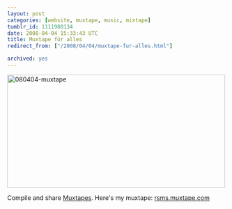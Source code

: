 ```yaml
---
layout: post
categories: [website, muxtape, music, mixtape]
tumblr_id: 1111980134  
date: 2008-04-04 15:33:43 UTC
title: Muxtape für alles
redirect_from: ["/2008/04/04/muxtape-fur-alles.html"]

archived: yes
---
```


<a href="http://muxtape.com/"><img src="/attachments/2008/08/080404-muxtape.png" alt="080404-muxtape" width="500" height="260" class="alignnone size-full wp-image-463" /></a>

Compile and share <a href="http://muxtape.com/">Muxtapes</a>. Here's my muxtape: <a href="http://rsms.muxtape.com/">rsms.muxtape.com</a>
